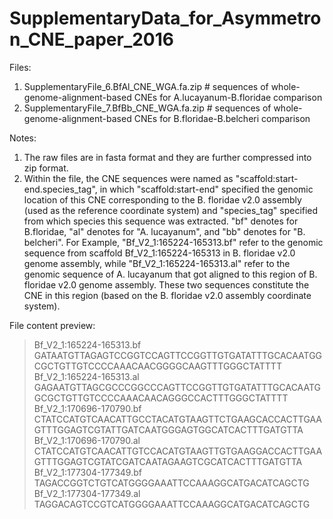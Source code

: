 # SupplementaryData_for_Asymmetron_CNE_paper_2016

Files:
1) SupplementaryFile_6.BfAl_CNE_WGA.fa.zip # sequences of whole-genome-alignment-based CNEs for A.lucayanum-B.floridae comparison
2) SupplementaryFile_7.BfBb_CNE_WGA.fa.zip # sequences of whole-genome-alignment-based CNEs for B.floridae-B.belcheri comparison

Notes:
1) The raw files are in fasta format and they are further compressed into zip format.
2) Within the file, the CNE sequences were named as "scaffold:start-end.species_tag", in which "scaffold:start-end" specified the genomic location of this CNE corresponding to the B. floridae v2.0 assembly (used as the reference coordinate system) and "species_tag" specified from which species this sequence was extracted. "bf" denotes for B.floridae, "al" denotes for "A. lucayanum", and "bb" denotes for "B. belcheri". For Example, "Bf_V2_1:165224-165313.bf" refer to the genomic sequence from scaffold Bf_V2_1:165224-165313 in B. floridae v2.0 genome assembly, while "Bf_V2_1:165224-165313.al" refer to the genomic sequence of A. lucayanum that got aligned to this region of B. floridae v2.0 genome assembly. These two sequences constitute the CNE in this region (based on the B. floridae v2.0 assembly coordinate system).

File content preview:

>Bf_V2_1:165224-165313.bf
GATAATGTTAGAGTCCGGTCCAGTTCCGGTTGTGATATTTGCACAATGGCGCTGTTGTCCCCAAACAACGGGGCAAGTTTGGGCTATTTT
>Bf_V2_1:165224-165313.al
GAGAATGTTAGCGCCCGGCCCAGTTCCGGTTGTGATATTTGCACAATGGCGCTGTTGTCCCCAAACAACAGGGCCACTTTGGGCTATTTT
>Bf_V2_1:170696-170790.bf
CTATCCATGTCAACATTGCCTACATGTAAGTTCTGAAGCACCACTTGAAGTTTGGAGTCGTATTGATCAATGGGAGTGGCATCACTTTGATGTTA
>Bf_V2_1:170696-170790.al
CTATCCATGTCAACATTGTCCACATGTAAGTTGTGAAGGACCACTTGAAGTTTGGAGTCGTATCGATCAATAGAAGTCGCATCACTTTGATGTTA
>Bf_V2_1:177304-177349.bf
TAGACCGGTCTGTCATGGGGAAATTCCAAAGGCATGACATCAGCTG
>Bf_V2_1:177304-177349.al
TAGGACAGTCCGTCATGGGGAAATTCCAAAGGCATGACATCAGCTG





